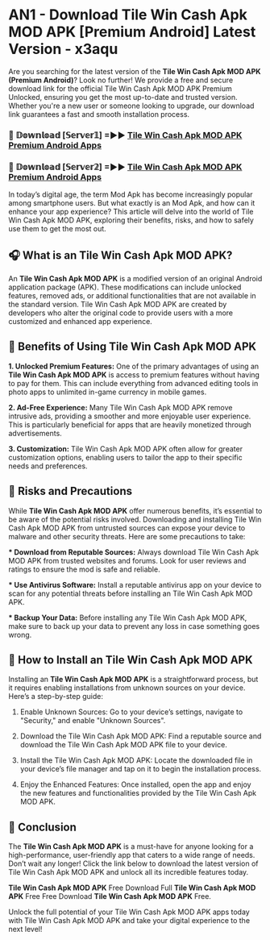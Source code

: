 # AN1 - Download Tile Win Cash Apk MOD APK [Premium Android] Latest Version - x3aqu

Are you searching for the latest version of the <strong>Tile Win Cash Apk MOD APK (Premium Android)</strong>? Look no further! We provide a free and secure download link for the official Tile Win Cash Apk MOD APK Premium Unlocked, ensuring you get the most up-to-date and trusted version. Whether you're a new user or someone looking to upgrade, our download link guarantees a fast and smooth installation process.


<h3>🔴 𝔻𝕠𝕨𝕟𝕝𝕠𝕒𝕕 [𝕊𝕖𝕣𝕧𝕖𝕣𝟙] =►► <a href="https://aan1.pages.dev?q=Tile+Win+Cash+Apk+MOD+APK&ref=C5R">Tile Win Cash Apk MOD APK Premium Android Apps</a></h3>

<h3>🔴 𝔻𝕠𝕨𝕟𝕝𝕠𝕒𝕕 [𝕊𝕖𝕣𝕧𝕖𝕣𝟚] =►► <a href="https://aan1.pages.dev?q=Tile+Win+Cash+Apk+MOD+APK&ref=R4T">Tile Win Cash Apk MOD APK Premium Android Apps</a></h3>


In today’s digital age, the term Mod Apk has become increasingly popular among smartphone users. But what exactly is an Mod Apk, and how can it enhance your app experience? This article will delve into the world of Tile Win Cash Apk MOD APK, exploring their benefits, risks, and how to safely use them to get the most out.


<h2>🎧 What is an Tile Win Cash Apk MOD APK?</h2>

An <strong>Tile Win Cash Apk MOD APK</strong> is a modified version of an original Android application package (APK). These modifications can include unlocked features, removed ads, or additional functionalities that are not available in the standard version. Tile Win Cash Apk MOD APK are created by developers who alter the original code to provide users with a more customized and enhanced app experience.


<h2>🌟 Benefits of Using Tile Win Cash Apk MOD APK</h2>

<strong> 1. Unlocked Premium Features:</strong> One of the primary advantages of using an <strong>Tile Win Cash Apk MOD APK</strong> is access to premium features without having to pay for them. This can include everything from advanced editing tools in photo apps to unlimited in-game currency in mobile games.

<strong> 2. Ad-Free Experience:</strong> Many Tile Win Cash Apk MOD APK remove intrusive ads, providing a smoother and more enjoyable user experience. This is particularly beneficial for apps that are heavily monetized through advertisements.

<strong> 3. Customization:</strong> Tile Win Cash Apk MOD APK often allow for greater customization options, enabling users to tailor the app to their specific needs and preferences.


<h2>🚀 Risks and Precautions</h2>

While <strong>Tile Win Cash Apk MOD APK</strong> offer numerous benefits, it’s essential to be aware of the potential risks involved. Downloading and installing Tile Win Cash Apk MOD APK from untrusted sources can expose your device to malware and other security threats. Here are some precautions to take:

<strong> * Download from Reputable Sources:</strong> Always download Tile Win Cash Apk MOD APK from trusted websites and forums. Look for user reviews and ratings to ensure the mod is safe and reliable.

<strong> * Use Antivirus Software:</strong> Install a reputable antivirus app on your device to scan for any potential threats before installing an Tile Win Cash Apk MOD APK.

<strong> * Backup Your Data:</strong> Before installing any Tile Win Cash Apk MOD APK, make sure to back up your data to prevent any loss in case something goes wrong.


<h2>🤔 How to Install an Tile Win Cash Apk MOD APK</h2>

Installing an <strong>Tile Win Cash Apk MOD APK</strong> is a straightforward process, but it requires enabling installations from unknown sources on your device. Here’s a step-by-step guide:

 1. Enable Unknown Sources: Go to your device’s settings, navigate to "Security," and enable "Unknown Sources".

 2. Download the Tile Win Cash Apk MOD APK: Find a reputable source and download the Tile Win Cash Apk MOD APK file to your device.

 3. Install the Tile Win Cash Apk MOD APK: Locate the downloaded file in your device’s file manager and tap on it to begin the installation process.

 4. Enjoy the Enhanced Features: Once installed, open the app and enjoy the new features and functionalities provided by the Tile Win Cash Apk MOD APK.


<h2>🎯 <strong>Conclusion</strong></h2>

The <strong>Tile Win Cash Apk MOD APK</strong> is a must-have for anyone looking for a high-performance, user-friendly app that caters to a wide range of needs. Don’t wait any longer! Click the link below to download the latest version of Tile Win Cash Apk MOD APK and unlock all its incredible features today.

<strong>Tile Win Cash Apk MOD APK</strong> Free Download Full <strong>Tile Win Cash Apk MOD APK</strong> Free Free Download <strong>Tile Win Cash Apk MOD APK</strong> Free.

Unlock the full potential of your Tile Win Cash Apk MOD APK apps today with Tile Win Cash Apk MOD APK and take your digital experience to the next level!